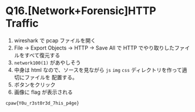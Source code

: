 # Q16.[Network+Forensic]HTTP Traffic

1. wireshark で pcap ファイルを開く
2. File -> Export Objects -> HTTP -> Save All で HTTP でやり取りしたファイルをすべて復元する
3. `network100(1)` があやしそう
4. 中身は html なので、ソースを見ながら `js` `img` `css` ディレクトリを作って適切にファイルを
配置する。
5. ボタンをクリック
6. 画像に flag が表示される

```
cpaw{Y0u_r3st0r3d_7his_p4ge}
```
